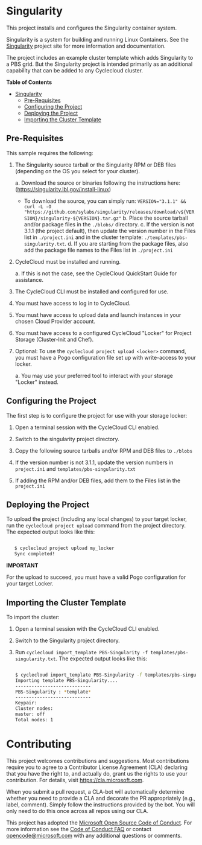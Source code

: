 # Singularity #

This project installs and configures the Singularity container system.

Singularity is a system for building and running Linux Containers. See the [Singularity](https://singularity.lbl.gov) project site for more information and documentation.

The project includes an example cluster template which adds Singularity to a PBS grid.   But the Singularity project is intended primarily as an additional capability that can be added to any Cyclecloud cluster.

<!-- markdown-toc start - Don't edit this section. Run M-x markdown-toc-generate-toc again -->
**Table of Contents**

- [Singularity](#singularity)
    - [Pre-Requisites](#pre-requisites)
    - [Configuring the Project](#configuring-the-project)
    - [Deploying the Project](#deploying-the-project)
    - [Importing the Cluster Template](#importing-the-cluster-template)

<!-- markdown-toc end -->


## Pre-Requisites ##


This sample requires the following:

  1. The Singularity source tarball or the Singularity RPM or DEB files (depending on the OS you select for your cluster).
  
     a. Download the source or binaries following the instructions here: (https://singularity.lbl.gov/install-linux)
     	* To download the source, you can simply run:
	  `VERSION="3.1.1" && curl -L -O "https://github.com/sylabs/singularity/releases/download/v${VERSION}/singularity-${VERSION}.tar.gz"`
     b. Place the source tarball and/or package files in the `./blobs/` directory.
     c. If the version is not 3.1.1 (the project default), then update the version number in the Files list
        in `./project.ini` and in the cluster template: `./templates/pbs-singularity.txt`.
     d. If you are starting from the package files, also add the package file names to the Files list in
        `./project.ini`
     
  3. CycleCloud must be installed and running.

     a. If this is not the case, see the CycleCloud QuickStart Guide for
        assistance.

  4. The CycleCloud CLI must be installed and configured for use.

  5. You must have access to log in to CycleCloud.

  6. You must have access to upload data and launch instances in your chosen
     Cloud Provider account.

  7. You must have access to a configured CycleCloud "Locker" for Project Storage
     (Cluster-Init and Chef).

  8. Optional: To use the `cyclecloud project upload <locker>` command, you must
     have a Pogo configuration file set up with write-access to your locker.

     a. You may use your preferred tool to interact with your storage "Locker"
        instead.


## Configuring the Project ##


The first step is to configure the project for use with your storage locker:

  1. Open a terminal session with the CycleCloud CLI enabled.

  2. Switch to the singularity project directory.

  3. Copy the following source tarballs and/or RPM and DEB files to `./blobs`
    
  4. If the version number is not 3.1.1, update the version numbers in `project.ini` and `templates/pbs-singularity.txt`

  5. If adding the RPM and/or DEB files, add them to the Files list in the `project.ini`
    

## Deploying the Project ##


To upload the project (including any local changes) to your target locker, run the
`cyclecloud project upload` command from the project directory.  The expected output looks like
this:

``` bash

   $ cyclecloud project upload my_locker
   Sync completed!

```


**IMPORTANT**

For the upload to succeed, you must have a valid Pogo configuration for your target Locker.


## Importing the Cluster Template ##


To import the cluster:

 1. Open a terminal session with the CycleCloud CLI enabled.

 2. Switch to the Singularity project directory.

 3. Run ``cyclecloud import_template PBS-Singularity -f templates/pbs-singularity.txt``.
    The expected output looks like this:
    
    ``` bash
    
    $ cyclecloud import_template PBS-Singularity -f templates/pbs-singularity.txt --force
    Importing template PBS-Singularity....
    ----------------------------
    PBS-Singularity : *template*
    ----------------------------
    Keypair:
    Cluster nodes:
	master: off
    Total nodes: 1
    ```



# Contributing

This project welcomes contributions and suggestions.  Most contributions require you to agree to a
Contributor License Agreement (CLA) declaring that you have the right to, and actually do, grant us
the rights to use your contribution. For details, visit https://cla.microsoft.com.

When you submit a pull request, a CLA-bot will automatically determine whether you need to provide
a CLA and decorate the PR appropriately (e.g., label, comment). Simply follow the instructions
provided by the bot. You will only need to do this once across all repos using our CLA.

This project has adopted the [Microsoft Open Source Code of Conduct](https://opensource.microsoft.com/codeofconduct/).
For more information see the [Code of Conduct FAQ](https://opensource.microsoft.com/codeofconduct/faq/) or
contact [opencode@microsoft.com](mailto:opencode@microsoft.com) with any additional questions or comments.
